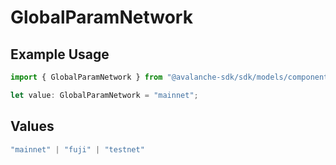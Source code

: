 # GlobalParamNetwork

## Example Usage

```typescript
import { GlobalParamNetwork } from "@avalanche-sdk/sdk/models/components";

let value: GlobalParamNetwork = "mainnet";
```

## Values

```typescript
"mainnet" | "fuji" | "testnet"
```